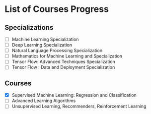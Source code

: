 # List of Courses Progress

## Specializations

 - [ ] Machine Learning Specialization
 - [ ] Deep Learning Specialization
 - [ ] Natural Language Processing Specialization
 - [ ] Mathematics for Machine Learning and Specialization
 - [ ] Tensor Flow: Advanced Techniques Specialization
 - [ ] Tensor Flow : Data and Deployment Specialization

## Courses
 - [X] Supervised Machine Learning: Regression and Classification
 - [ ] Advanced Learning Algorithms
 - [ ] Unsupervised Learning, Recommenders, Reinforcement Learning